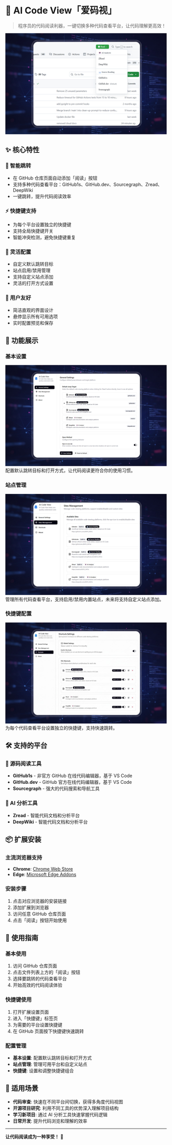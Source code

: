 # 🚀 AI Code View「爱码视」

> 程序员的代码阅读利器，一键切换多种代码查看平台，让代码理解更高效！

![爱码视 - 一键切换代码查看平台](docs/use.jpg)

## ✨ 核心特性

### 🎯 智能跳转
- 在 GitHub 仓库页面自动添加「阅读」按钮
- 支持多种代码查看平台：GitHub1s、GitHub.dev、Sourcegraph、Zread、DeepWiki
- 一键跳转，提升代码阅读效率

### ⚡ 快捷键支持
- 为每个平台设置独立的快捷键
- 支持全局快捷键开关
- 智能冲突检测，避免快捷键重复

### 🔧 灵活配置
- 自定义默认跳转目标
- 站点启用/禁用管理
- 支持自定义站点添加
- 灵活的打开方式设置

### 🎨 用户友好
- 简洁直观的界面设计
- 悬停显示所有可用选项
- 实时配置预览和保存

## 📸 功能展示

### 基本设置
![基本设置界面](docs/general.jpg)
配置默认跳转目标和打开方式，让代码阅读更符合你的使用习惯。

### 站点管理
![站点管理界面](docs/site-manage.jpg)
管理所有代码查看平台，支持启用/禁用内置站点，未来将支持自定义站点添加。

### 快捷键配置
![快捷键设置界面](docs/shortcut.jpg)
为每个代码查看平台设置独立的快捷键，支持快速跳转。

## 🛠️ 支持的平台

### 📖 源码阅读工具
- **GitHub1s** - 非官方 GitHub 在线代码编辑器，基于 VS Code
- **GitHub.dev** - GitHub 官方在线代码编辑器，基于 VS Code
- **Sourcegraph** - 强大的代码搜索和导航工具

### 🤖 AI 分析工具
- **Zread** - 智能代码文档和分析平台
- **DeepWiki** - 智能代码文档和分析平台

## 📦 扩展安装

### 主流浏览器支持
- **Chrome**: [Chrome Web Store](https://chrome.google.com/webstore/detail/diemcoeopjkfebcjlppfabjncmjefelm)
- **Edge**: [Microsoft Edge Addons](https://microsoftedge.microsoft.com/addons/detail/kchlpiplbhflmfclcjgkdkcbnplmlojl)

### 安装步骤
1. 点击对应浏览器的安装链接
2. 添加扩展到浏览器
3. 访问任意 GitHub 仓库页面
4. 点击「阅读」按钮开始使用

## 🔧 使用指南

### 基本使用
1. 访问 GitHub 仓库页面
2. 点击文件列表上方的「阅读」按钮
3. 选择要跳转的代码查看平台
4. 开始高效的代码阅读体验

### 快捷键使用
1. 打开扩展设置页面
2. 进入「快捷键」标签页
3. 为需要的平台设置快捷键
4. 在 GitHub 页面按下快捷键快速跳转

### 配置管理
- **基本设置**: 配置默认跳转目标和打开方式
- **站点管理**: 管理可用平台和自定义站点
- **快捷键**: 设置和调整快捷键组合

## 🎯 适用场景

- **代码审查**: 快速在不同平台间切换，获得多角度代码视图
- **开源项目研究**: 利用不同工具的优势深入理解项目结构
- **学习新项目**: 通过 AI 分析工具快速掌握代码逻辑
- **日常开发**: 提升代码浏览和理解的效率

---

**让代码阅读成为一种享受！** 🎉
